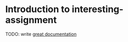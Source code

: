 # Introduction to interesting-assignment

TODO: write [great documentation](http://jacobian.org/writing/what-to-write/)
